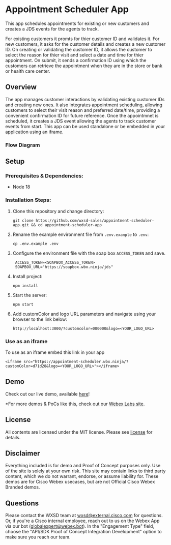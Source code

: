 # Appointment Scheduler App

This app schedules appointments for existing or new customers and creates a JDS events for the agents to track.

For existing customers it promts for thier customer ID and validates it. For new customers, it asks for the customer details and creates a new customer ID. On creating or validating the customer ID, it allows the customer to select the reason for thier visit and select a date and time for thier appointment. On submit, it sends a confirmation ID using which the customers can retrieve the appointment when they are in the store or bank or health care center.

## Overview

The app manages customer interactions by validating existing customer IDs and creating new ones. It also integrates appointment scheduling, allowing customers to select their visit reason and preferred date/time, providing a convenient confirmation ID for future reference. Once the appointmnet is scheduled, it creates a JDS event allowing the agents to track customer events from start. This app can be used standalone or be embedded in your application using an iframe.

### Flow Diagram

## Setup

### Prerequisites & Dependencies:

- Node 18

### Installation Steps:

1. Clone this repository and change directory:

   ```
   git clone https://github.com/wxsd-sales/appointment-scheduler-app.git && cd appointment-scheduler-app
   ```

2. Rename the example environment file from `.env.example` to `.env`:
   ```
   cp .env.example .env
   ```
3. Configure the environment file with the soap box `ACCESS_TOKEN` and save.

   ```env
    ACCESS_TOKEN=<SOAPBOX_ACCESS_TOKEN>
    SOAPBOX_URL="https://soapbox.wbx.ninja/jds"
   ```

4. Install project:
   ```
   npm install
   ```
5. Start the server:

   ```
   npm start
   ```

6. Add customColor and logo URL parameters and navigate using your browser to the link below:
   ```
   http://localhost:3000/?customcolor=000000&logo=<YOUR_LOGO_URL>
   ```

### Use as an iframe

To use as an iframe embed this link in your app

```
<iframe src="https://appointment-scheduler.wbx.ninja/?customColor=d71d28&logo=<YOUR_LOGO_URL>"></iframe>
```

## Demo

<!-- Insert link to the website below (if deployed). -->

Check out our live demo, available [here](https://appointment-scheduler.wbx.ninja/?customColor=d71d28&logo=<YOUR_LOGO_URL>)!

<!-- Keep the following statement -->

\*For more demos & PoCs like this, check out our [Webex Labs site](https://collabtoolbox.cisco.com/webex-labs).

## License

<!-- MAKE SURE an MIT license is included in your Repository. If another license is needed, verify with management. This is for legal reasons.-->

<!-- Keep the following statement -->

All contents are licensed under the MIT license. Please see [license](LICENSE) for details.

## Disclaimer

<!-- Keep the following here -->

Everything included is for demo and Proof of Concept purposes only. Use of the site is solely at your own risk. This site may contain links to third party content, which we do not warrant, endorse, or assume liability for. These demos are for Cisco Webex usecases, but are not Official Cisco Webex Branded demos.

## Questions

Please contact the WXSD team at [wxsd@external.cisco.com](mailto:wxsd@external.cisco.com?subject=RepoName) for questions. Or, if you're a Cisco internal employee, reach out to us on the Webex App via our bot (globalexpert@webex.bot). In the "Engagement Type" field, choose the "API/SDK Proof of Concept Integration Development" option to make sure you reach our team.
